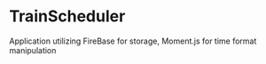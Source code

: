 # TrainScheduler
Application utilizing FireBase for storage, Moment.js for time format manipulation
